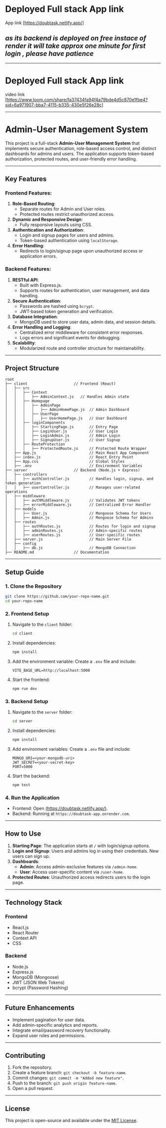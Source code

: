 
# **Deployed Full stack App link**

App link [https://doubtask.netlify.app/]

## *as its backend is deployed on free instace of render it will take approx one minute for first login , please have patience* 
---

# **Deployed Full stack App link**

video link [https://www.loom.com/share/fa37434fa94f4a79bde4d5c870e1fbe4?sid=6a971907-bba7-4115-b335-430e5f26e28c]

---

# **Admin-User Management System**

This project is a full-stack **Admin-User Management System** that implements secure authentication, role-based access control, and distinct dashboards for admins and users. The application supports token-based authorization, protected routes, and user-friendly error handling.

---

## **Key Features**

### **Frontend Features:**
1. **Role-Based Routing**:
   - Separate routes for Admin and User roles.
   - Protected routes restrict unauthorized access.
2. **Dynamic and Responsive Design**:
   - Fully responsive layouts using CSS.
3. **Authentication and Authorization**:
   - Login and signup pages for users and admins.
   - Token-based authentication using `localStorage`.
4. **Error Handling**:
   - Redirects to login/signup page upon unauthorized access or application errors.

### **Backend Features:**
1. **RESTful API**:
   - Built with Express.js.
   - Supports routes for authentication, user management, and data handling.
2. **Secure Authentication**:
   - Passwords are hashed using `bcrypt`.
   - JWT-based token generation and verification.
3. **Database Integration**:
   - MongoDB used to store user data, admin data, and session details.
4. **Error Handling and Logging**:
   - Centralized error middleware for consistent error responses.
   - Logs errors and significant events for debugging.
5. **Scalability**:
   - Modularized route and controller structure for maintainability.

---

## **Project Structure**

```
root
├── client                     // Frontend (React)
│   ├── src
│   │   ├── Context
│   │   │   ├── AdminContext.js   // Handles Admin state
│   │   ├── Homepage
│   │   │   ├── AdminPage
│   │   │   │   ├── AdminHomePage.js  // Admin Dashboard
│   │   │   ├── UserPage
│   │   │   │   ├── UserHomePage.js   // User Dashboard
│   │   ├── loginComponents
│   │   │   ├── StartingPage.js       // Entry Page
│   │   │   ├── LoginUser.js          // User Login
│   │   │   ├── LoginAdmin.js         // Admin Login
│   │   │   ├── SignupUser.js         // User Signup
│   │   ├── RouteProtection
│   │   │   ├── ProtectedRoute.js     // Protected Route Wrapper
│   ├── App.js                        // Main React App Component
│   ├── index.js                      // React Entry Point
│   ├── App.css                       // Global Styles
│   ├── .env                          // Environment Variables
├── server                     // Backend (Node.js + Express)
│   ├── controllers
│   │   ├── authController.js         // Handles login, signup, and token generation
│   │   ├── userController.js         // Manages user-related operations
│   ├── middleware
│   │   ├── authMiddleware.js         // Validates JWT tokens
│   │   ├── errorMiddleware.js        // Centralized Error Handler
│   ├── models
│   │   ├── User.js                   // Mongoose Schema for Users
│   │   ├── Admin.js                  // Mongoose Schema for Admins
│   ├── routes
│   │   ├── authRoutes.js             // Routes for login and signup
│   │   ├── adminRoutes.js            // Admin-specific routes
│   │   ├── userRoutes.js             // User-specific routes
│   ├── server.js                     // Main Server File
│   ├── config
│   │   ├── db.js                     // MongoDB Connection
├── README.md                  // Documentation
```

---

## **Setup Guide**

### **1. Clone the Repository**
```bash
git clone https://github.com/your-repo-name.git
cd your-repo-name
```

### **2. Frontend Setup**
1. Navigate to the `client` folder:
   ```bash
   cd client
   ```
2. Install dependencies:
   ```bash
   npm install
   ```
3. Add the environment variable:
   Create a `.env` file and include:
   ```plaintext
   VITE_BASE_URL=http://localhost:5000
   ```
4. Start the frontend:
   ```bash
   npm run dev
   ```

### **3. Backend Setup**
1. Navigate to the `server` folder:
   ```bash
   cd server
   ```
2. Install dependencies:
   ```bash
   npm install
   ```
3. Add environment variables:
   Create a `.env` file and include:
   ```plaintext
   MONGO_URI=<your-mongodb-uri>
   JWT_SECRET=<your-secret-key>
   PORT=5000
   ```
4. Start the backend:
   ```bash
   npm test
   ```

### **4. Run the Application**
- Frontend: Open [(https://doubtask.netlify.app/)]([https://doubtask.netlify.app/]).
- Backend: Running at `https://doubtask-app.onrender.com`.

---

## **How to Use**

1. **Starting Page**: The application starts at `/` with login/signup options.
2. **Login and Signup**: Users and admins log in using their credentials. New users can sign up.
3. **Dashboards**:
   - **Admin**: Access admin-exclusive features via `/admin-home`.
   - **User**: Access user-specific content via `/user-home`.
4. **Protected Routes**: Unauthorized access redirects users to the login page.

---

## **Technology Stack**

### **Frontend**
- React.js
- React Router
- Context API
- CSS

### **Backend**
- Node.js
- Express.js
- MongoDB (Mongoose)
- JWT (JSON Web Tokens)
- bcrypt (Password Hashing)

---

## **Future Enhancements**
- Implement pagination for user data.
- Add admin-specific analytics and reports.
- Integrate email/password recovery functionality.
- Expand user roles and permissions.

---

## **Contributing**
1. Fork the repository.
2. Create a feature branch: `git checkout -b feature-name`.
3. Commit changes: `git commit -m "Added new feature"`.
4. Push to the branch: `git push origin feature-name`.
5. Open a pull request.

---

## **License**
This project is open-source and available under the [MIT License](LICENSE).
